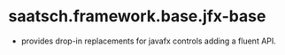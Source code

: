 # saatsch.framework.base.jfx-base

* provides drop-in replacements for javafx controls adding a fluent API.

